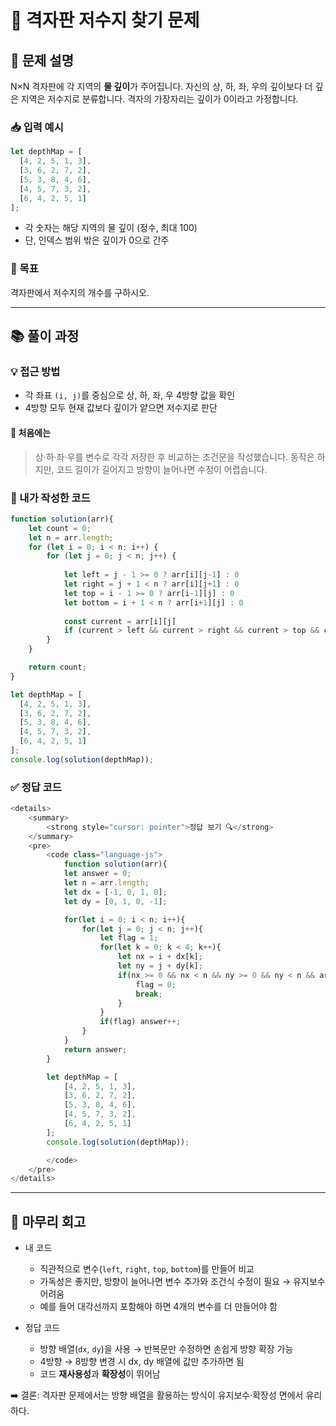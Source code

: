 # 💼 격자판 저수지 찾기 문제

## 🧾 문제 설명
N×N 격자판에 각 지역의 **물 깊이**가 주어집니다.
자신의 상, 하, 좌, 우의 깊이보다 더 깊은 지역은 저수지로 분류합니다.
격자의 가장자리는 깊이가 0이라고 가정합니다.

### 📥 입력 예시
```js
let depthMap = [
  [4, 2, 5, 1, 3],
  [3, 6, 2, 7, 2],
  [5, 3, 8, 4, 6],
  [4, 5, 7, 3, 2],
  [6, 4, 2, 5, 1]
];
```
- 각 숫자는 해당 지역의 물 깊이 (정수, 최대 100)
- 단, 인덱스 범위 밖은 깊이가 0으로 간주

### 🎯 목표
격자판에서 저수지의 개수를 구하시오.

---

## 📚 풀이 과정
### 💡 접근 방법
- 각 좌표 `(i, j)`를 중심으로 상, 하, 좌, 우 4방향 값을 확인
- 4방향 모두 현재 값보다 깊이가 얕으면 저수지로 판단

#### 🤔 처음에는
> 상·하·좌·우를 변수로 각각 저장한 후 비교하는 조건문을 작성했습니다.
동작은 하지만, 코드 길이가 길어지고 방향이 늘어나면 수정이 어렵습니다.

### 📌 내가 작성한 코드
```js
function solution(arr){
	let count = 0;
	let n = arr.length;
	for (let i = 0; i < n; i++) {
		for (let j = 0; j < n; j++) {
			
			let left = j - 1 >= 0 ? arr[i][j-1] : 0
			let right = j + 1 < n ? arr[i][j+1] : 0 
			let top = i - 1 >= 0 ? arr[i-1][j] : 0
			let bottom = i + 1 < n ? arr[i+1][j] : 0
			
			const current = arr[i][j]
			if (current > left && current > right && current > top && current > bottom) count++;
		}
	}

	return count;
}

let depthMap = [
  [4, 2, 5, 1, 3],
  [3, 6, 2, 7, 2],
  [5, 3, 8, 4, 6],
  [4, 5, 7, 3, 2],
  [6, 4, 2, 5, 1]
];
console.log(solution(depthMap));
```

### ✅ 정답 코드
```js
<details>
	<summary>
		<strong style="cursor: pointer">정답 보기 🔍</strong>
	</summary> 
	<pre>
		<code class="language-js"> 
			function solution(arr){  
			let answer = 0;
			let n = arr.length;
			let dx = [-1, 0, 1, 0];
			let dy = [0, 1, 0, -1];

			for(let i = 0; i < n; i++){
				for(let j = 0; j < n; j++){
					let flag = 1;
					for(let k = 0; k < 4; k++){
						let nx = i + dx[k];
						let ny = j + dy[k];
						if(nx >= 0 && nx < n && ny >= 0 && ny < n && arr[nx][ny] >= arr[i][j]){
							flag = 0;
							break;
						}
					}
					if(flag) answer++;
				}
			}
			return answer;
		}

		let depthMap = [
			[4, 2, 5, 1, 3],
			[3, 6, 2, 7, 2],
			[5, 3, 8, 4, 6],
			[4, 5, 7, 3, 2],
			[6, 4, 2, 5, 1]
		];
		console.log(solution(depthMap));

		</code>
	</pre>
</details>
```
---

## 📌 마무리 회고
- 내 코드
	-	직관적으로 변수(`left`, `right`, `top`, `bottom`)를 만들어 비교
	- 가독성은 좋지만, 방향이 늘어나면 변수 추가와 조건식 수정이 필요 → 유지보수 어려움
	- 예를 들어 대각선까지 포함해야 하면 4개의 변수를 더 만들어야 함

- 정답 코드
	- 방향 배열(`dx`, `dy`)을 사용 → 반복문만 수정하면 손쉽게 방향 확장 가능
	- 4방향 → 8방향 변경 시 dx, dy 배열에 값만 추가하면 됨
	- 코드 **재사용성**과 **확장성**이 뛰어남

➡️ 결론: 격자판 문제에서는 방향 배열을 활용하는 방식이 유지보수·확장성 면에서 유리하다.

